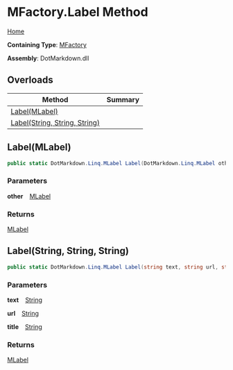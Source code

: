 # MFactory\.Label Method

[Home](../../../../README.md)

**Containing Type**: [MFactory](../README.md)

**Assembly**: DotMarkdown\.dll

## Overloads

| Method | Summary |
| ------ | ------- |
| [Label(MLabel)](#DotMarkdown_Linq_MFactory_Label_DotMarkdown_Linq_MLabel_) | |
| [Label(String, String, String)](#DotMarkdown_Linq_MFactory_Label_System_String_System_String_System_String_) | |

## Label\(MLabel\) <a id="DotMarkdown_Linq_MFactory_Label_DotMarkdown_Linq_MLabel_"></a>

```csharp
public static DotMarkdown.Linq.MLabel Label(DotMarkdown.Linq.MLabel other)
```

### Parameters

**other** &ensp; [MLabel](../../MLabel/README.md)

### Returns

[MLabel](../../MLabel/README.md)

## Label\(String, String, String\) <a id="DotMarkdown_Linq_MFactory_Label_System_String_System_String_System_String_"></a>

```csharp
public static DotMarkdown.Linq.MLabel Label(string text, string url, string title = null)
```

### Parameters

**text** &ensp; [String](https://docs.microsoft.com/en-us/dotnet/api/system.string)

**url** &ensp; [String](https://docs.microsoft.com/en-us/dotnet/api/system.string)

**title** &ensp; [String](https://docs.microsoft.com/en-us/dotnet/api/system.string)

### Returns

[MLabel](../../MLabel/README.md)

